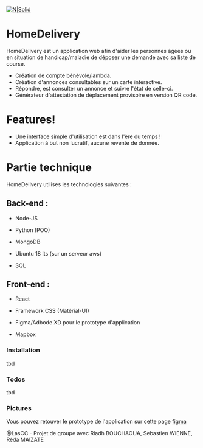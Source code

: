 [![N|Solid](https://svgur.com/i/Jg4.svg)]() 
# HomeDelivery

HomeDelivery est un application web afin d'aider les personnes âgées ou en situation de handicap/maladie de déposer une demande avec sa liste de course.

- Création de compte bénévole/lambda.
- Création d'annonces consultables sur un carte intéractive.
- Répondre, est consulter un annonce et suivre l'état de celle-ci.
- Générateur d'attestation de déplacement provisoire en version QR code.

# Features!

- Une interface simple d'utilisation est dans l'ère du temps !
- Application à but non lucratif, aucune revente de donnée.

# Partie technique

HomeDelivery utilises les technologies suivantes :

## Back-end :

- Node-JS

- Python (POO)

- MongoDB

- Ubuntu 18 lts (sur un serveur aws)

- SQL

## Front-end :

-  React

- Framework CSS (Matérial-UI)

- Figma/Adbode XD pour le prototype d'application

- Mapbox

### Installation

tbd

### Todos

tbd

### Pictures

Vous pouvez retouver le prototype de l'application sur cette page [figma](https://www.figma.com/file/Mkkz9zZjbRyFRKGctyFuGw/HomeDelivery?node-id=0%3A1 "Protoytpe de l'application")

@LasCC - Projet de groupe avec Riadh BOUCHAOUA, Sebastien WIENNE, Réda MAIZATE
